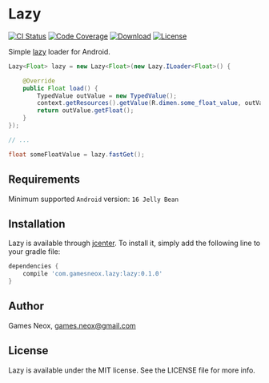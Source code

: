 # Lazy

[![CI Status](http://img.shields.io/travis/games-neox/Lazy.svg?style=flat)](https://travis-ci.org/games-neox/Lazy)
[![Code Coverage](https://img.shields.io/codecov/c/github/games-neox/lazy/master.svg)](https://codecov/io/github/games-neox/lazy?branch=master)
[![Download](https://api.bintray.com/packages/games-neox/maven/lazy/images/download.svg)](https://bintray.com/games-neox/maven/lazy/_latestVersion)
[![License](https://img.shields.io/badge/license-MIT-blue.svg)](https://github.com/games-neox/Lazy/blob/master/LICENSE)

Simple [lazy](https://en.wikipedia.org/wiki/Lazy_initialization) loader for Android.

```java
Lazy<Float> lazy = new Lazy<Float>(new Lazy.ILoader<Float>() {

    @Override
    public Float load() {
        TypedValue outValue = new TypedValue();
        context.getResources().getValue(R.dimen.some_float_value, outValue, false);
        return outValue.getFloat();
    }
});

// ...

float someFloatValue = lazy.fastGet();
```

## Requirements

Minimum supported `Android` version: `16 Jelly Bean`

## Installation

Lazy is available through [jcenter](https://bintray.com/bintray/jcenter). To install it, simply add the following line to your gradle file:

```gradle
dependencies {
    compile 'com.gamesneox.lazy:lazy:0.1.0'
}
```

## Author

Games Neox, games.neox@gmail.com

## License

Lazy is available under the MIT license. See the LICENSE file for more info.
